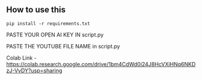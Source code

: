 ## How to use this

`pip install -r requirements.txt`


PASTE YOUR OPEN AI KEY IN script.py

PASTE THE YOUTUBE FILE NAME in script.py

Colab Link - https://colab.research.google.com/drive/1bm4CdWd0i24J8HcVXiHNq6NKDzJ-VvDY?usp=sharing

